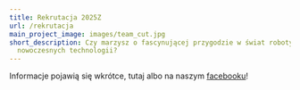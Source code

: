 ```yaml
---
title: Rekrutacja 2025Z
url: /rekrutacja
main_project_image: images/team_cut.jpg
short_description: Czy marzysz o fascynującej przygodzie w świat robotyki i
  nowoczesnych technologii?
---
```

Informacje pojawią się wkrótce, tutaj albo na naszym [facebooku](https://www.facebook.com/kolo.naukowe.robotykow.knr)!
